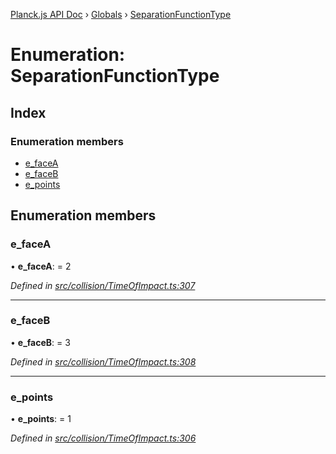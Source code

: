 [Planck.js API Doc](../README.md) › [Globals](../globals.md) › [SeparationFunctionType](separationfunctiontype.md)

# Enumeration: SeparationFunctionType

## Index

### Enumeration members

* [e_faceA](separationfunctiontype.md#e_facea)
* [e_faceB](separationfunctiontype.md#e_faceb)
* [e_points](separationfunctiontype.md#e_points)

## Enumeration members

###  e_faceA

• **e_faceA**: = 2

*Defined in [src/collision/TimeOfImpact.ts:307](https://github.com/shakiba/planck.js/blob/1523746/src/collision/TimeOfImpact.ts#L307)*

___

###  e_faceB

• **e_faceB**: = 3

*Defined in [src/collision/TimeOfImpact.ts:308](https://github.com/shakiba/planck.js/blob/1523746/src/collision/TimeOfImpact.ts#L308)*

___

###  e_points

• **e_points**: = 1

*Defined in [src/collision/TimeOfImpact.ts:306](https://github.com/shakiba/planck.js/blob/1523746/src/collision/TimeOfImpact.ts#L306)*
